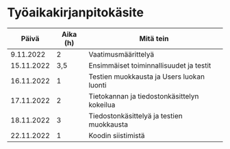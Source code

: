 # Työaikakirjanpitokäsite

| Päivä         | Aika (h) | Mitä tein                                   |
| ------------- | -------- | ------------------------------------------- |
| 9.11.2022     |    2     | Vaatimusmäärittelyä                         |
| 15.11.2022    |    3,5   | Ensimmäiset toiminnallisuudet ja testit     |
| 16.11.2022    |    1     | Testien muokkausta ja Users luokan luonti   |
| 17.11.2022    |    2     | Tietokannan ja tiedostonkäsittelyn kokeilua |
| 18.11.2022    |    3     | Tiedostonkäsittelyä ja testien muokkausta   |
| 22.11.2022    |    1     | Koodin siistimistä                          |

